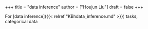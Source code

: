 +++
title = "data inference"
author = ["Houjun Liu"]
draft = false
+++

For [data inference]({{< relref "KBhdata_inference.md" >}}) tasks, categorical data